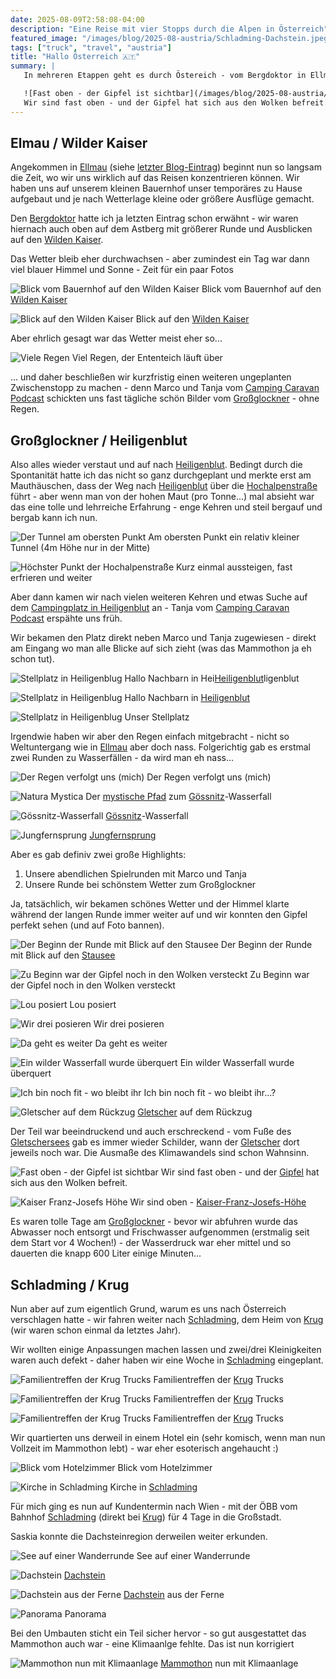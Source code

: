 ```yaml
---
date: 2025-08-09T2:58:08-04:00
description: "Eine Reise mit vier Stopps durch die Alpen in Österreich"
featured_image: "/images/blog/2025-08-austria/Schladming-Dachstein.jpeg"
tags: ["truck", "travel", "austria"]
title: "Hallo Österreich 🇦🇹"
summary: |
   In mehreren Etappen geht es durch Östereich - vom Bergdoktor in Ellmau über die Hochalpenstraße zum Großglockner und am Ende zu Krug in Schladming am Dachstein.

   ![Fast oben - der Gipfel ist sichtbar](/images/blog/2025-08-austria/Grossglockner-Gipfel-sichtbar.jpeg)
   Wir sind fast oben - und der Gipfel hat sich aus den Wolken befreit.
---
```

## Elmau / Wilder Kaiser

Angekommen in [Ellmau](https://de.wikipedia.org/wiki/Ellmau) (siehe [letzter Blog-Eintrag](2025-07-27-our-journey-has-started/)) beginnt nun so langsam die Zeit, wo wir uns wirklich auf das Reisen konzentrieren können. Wir haben uns auf unserem kleinen Bauernhof unser temporäres zu Hause aufgebaut und je nach Wetterlage kleine oder größere Ausflüge gemacht.

Den [Bergdoktor](https://de.wikipedia.org/wiki/Der_Bergdoktor_(2008)) hatte ich ja letzten Eintrag schon erwähnt - wir waren hiernach auch oben auf dem Astberg mit größerer Runde und Ausblicken auf den [Wilden Kaiser](https://de.wikipedia.org/wiki/Kaisergebirge).

Das Wetter bleib eher durchwachsen - aber zumindest ein Tag war dann viel blauer Himmel und Sonne - Zeit für ein paar Fotos

![Blick vom Bauernhof auf den Wilden Kaiser](/images/blog/2025-08-austria/Ellmau-Blick-auf-Wilder-Kaiser.jpeg)
Blick vom Bauernhof auf den [Wilden Kaiser](https://de.wikipedia.org/wiki/Kaisergebirge)

![Blick auf den Wilden Kaiser](/images/blog/2025-08-austria/Ellmau-Wilder-Kaiser.jpeg)
Blick auf den [Wilden Kaiser](https://de.wikipedia.org/wiki/Kaisergebirge)

Aber ehrlich gesagt war das Wetter meist eher so...

![Viele Regen](/images/blog/2025-08-austria/Ellmau-es-regnet.jpeg)
Viel Regen, der Ententeich läuft über

... und daher beschließen wir kurzfristig einen weiteren ungeplanten Zwischenstopp zu machen - denn Marco und Tanja vom [Camping Caravan Podcast](https://www.campingcaravanpodcast.de) schickten uns fast tägliche schön Bilder vom [Großglockner](https://de.wikipedia.org/wiki/Großglockner) - ohne Regen.

## Großglockner / Heiligenblut

Also alles wieder verstaut und auf nach [Heiligenblut](https://de.wikipedia.org/wiki/Heiligenblut_am_Großglockner). Bedingt durch die Spontanität hatte ich das nicht so ganz durchgeplant und merkte erst am Mauthäuschen, dass der Weg nach [Heiligenblut](https://de.wikipedia.org/wiki/Heiligenblut_am_Großglockner) über die [Hochalpenstraße](https://de.wikipedia.org/wiki/Großglockner-Hochalpenstraße) führt - aber wenn man von der hohen Maut (pro Tonne...) mal absieht war das eine tolle und lehrreiche Erfahrung - enge Kehren und steil bergauf und bergab kann ich nun.

![Der Tunnel am obersten Punkt](/images/blog/2025-08-austria/Grossglockner-Tunnel.jpeg)
Am obersten Punkt ein relativ kleiner Tunnel (4m Höhe nur in der Mitte)

![Höchster Punkt der Hochalpenstraße](/images/blog/2025-08-austria/Grossglockner-Hochalpenstraße.jpeg)
Kurz einmal aussteigen, fast erfrieren und weiter

Aber dann kamen wir nach vielen weiteren Kehren und etwas Suche auf dem [Campingplatz in Heiligenblut](https://www.nationalpark-camping.at) an - Tanja vom [Camping Caravan Podcast](https://www.campingcaravanpodcast.de) erspähte uns früh.

Wir bekamen den Platz direkt neben Marco und Tanja zugewiesen - direkt am Eingang wo man alle Blicke auf sich zieht (was das Mammothon ja eh schon tut).

![Stellplatz in Heiligenblug](/images/blog/2025-08-austria/Heiligenblut-Morgenstimmung-mit-CCP.jpeg)
Hallo Nachbarn in Hei[Heiligenblut](https://de.wikipedia.org/wiki/Heiligenblut_am_Großglockner)ligenblut

![Stellplatz in Heiligenblug](/images/blog/2025-08-austria/Heiligenblut-mit-CCP.jpeg)
Hallo Nachbarn in [Heiligenblut](https://de.wikipedia.org/wiki/Heiligenblut_am_Großglockner)

![Stellplatz in Heiligenblug](/images/blog/2025-08-austria/Heiligenblut-Morgenstimmung.jpeg)
Unser Stellplatz

Irgendwie haben wir aber den Regen einfach mitgebracht - nicht so Weltuntergang wie in [Ellmau](https://de.wikipedia.org/wiki/Ellmau) aber doch nass. Folgerichtig gab es erstmal zwei Runden zu Wasserfällen - da wird man eh nass...

![Der Regen verfolgt uns (mich)](/images/blog/2025-08-austria/Heiligenblut-es-regnet.jpeg)
Der Regen verfolgt uns (mich)

![Natura Mystica](/images/blog/2025-08-austria/Heiligenblut-Mystic-Nature-Lou.jpeg)
Der [mystische Pfad](https://www.bmluk.gv.at/im-fokus/bildung/lehrpfade/kaernten/natura-mystica-heiligenblut.html) zum [Gössnitz](https://de.wikipedia.org/wiki/Gössnitztal)-Wasserfall

![Gössnitz-Wasserfall](/images/blog/2025-08-austria/Heiligenblut-Goessnitz.jpeg)
[Gössnitz](https://de.wikipedia.org/wiki/Gössnitztal)-Wasserfall

![Jungfernsprung](/images/blog/2025-08-austria/Heiligenblut-Jungfernsprung.jpeg)
[Jungfernsprung](https://de.wikipedia.org/wiki/Jungfernsprung_(Aichhorn))

Aber es gab definiv zwei große Highlights:

1. Unsere abendlichen Spielrunden mit Marco und Tanja
2. Unsere Runde bei schönstem Wetter zum Großglockner

Ja, tatsächlich, wir bekamen schönes Wetter und der Himmel klarte während der langen Runde immer weiter auf und wir konnten den Gipfel perfekt sehen (und auf Foto bannen).

![Der Beginn der Runde mit Blick auf den Stausee](/images/blog/2025-08-austria/Grossglockner-Stausee.jpeg)
Der Beginn der Runde mit Blick auf den [Stausee](https://de.wikipedia.org/wiki/Stausee_Margaritze)

![Zu Beginn war der Gipfel noch in den Wolken versteckt](/images/blog/2025-08-austria/Grossglockner-in-den-Wolken.jpeg)
Zu Beginn war der Gipfel noch in den Wolken versteckt

![Lou posiert](/images/blog/2025-08-austria/Grosglockner-Lou-vor-See.jpeg)
Lou posiert

![Wir drei posieren](/images/blog/2025-08-austria/Grossglockner-Portrait.jpeg)
Wir drei posieren

![Da geht es weiter](/images/blog/2025-08-austria/Grossglockner-Lou-schaut-in-die-Ferne.jpeg)
Da geht es weiter

![Ein wilder Wasserfall wurde überquert](/images/blog/2025-08-austria/Grossglockner-Wasserfall.jpeg)
Ein wilder Wasserfall wurde überquert

![Ich bin noch fit - wo bleibt ihr](/images/blog/2025-08-austria/Grossglockner-Lou-schaut-in-die-Kamera.jpeg)
Ich bin noch fit - wo bleibt ihr...?

![Gletscher auf dem Rückzug](/images/blog/2025-08-austria/Grossglockner-Gletscher-Rueckzug.jpeg)
[Gletscher](https://de.wikipedia.org/wiki/Pasterze) auf dem Rückzug

Der Teil war beeindruckend und auch erschreckend - vom Fuße des [Gletschersees](https://de.wikipedia.org/wiki/Pasterze) gab es immer wieder Schilder, wann der [Gletscher](https://de.wikipedia.org/wiki/Pasterze) dort jeweils noch war. Die Ausmaße des Klimawandels sind schon Wahnsinn.

![Fast oben - der Gipfel ist sichtbar](/images/blog/2025-08-austria/Grossglockner-Gipfel-sichtbar.jpeg)
Wir sind fast oben - und der [Gipfel](https://de.wikipedia.org/wiki/Großglockner) hat sich aus den Wolken befreit.

![Kaiser Franz-Josefs Höhe](/images/blog/2025-08-austria/Grossglockner-Kaiser-Franz-Josef.jpeg)
Wir sind oben - [Kaiser-Franz-Josefs-Höhe](https://de.wikipedia.org/wiki/Kaiser-Franz-Josefs-Höhe)

Es waren tolle Tage am [Großglockner](https://de.wikipedia.org/wiki/Großglockner) - bevor wir abfuhren wurde das Abwasser noch entsorgt und Frischwasser aufgenommen (erstmalig seit dem Start vor 4 Wochen!) - der Wasserdruck war eher mittel und so dauerten die knapp 600 Liter einige Minuten...

## Schladming / Krug

Nun aber auf zum eigentlich Grund, warum es uns nach Österreich verschlagen hatte - wir fahren weiter nach [Schladming](https://de.wikipedia.org/wiki/Schladming), dem Heim von [Krug](https://krugxp.com) (wir waren schon einmal da letztes Jahr). 

 Wir wollten einige Anpassungen machen lassen und zwei/drei Kleinigkeiten waren auch defekt - daher haben wir eine Woche in [Schladming](https://de.wikipedia.org/wiki/Schladming) eingeplant.

![Familientreffen der Krug Trucks](/images/blog/2025-08-austria/Schladming-Familientreffen.jpeg)
Familientreffen der [Krug](https://krugxp.com) Trucks

![Familientreffen der Krug Trucks](/images/blog/2025-08-austria/Schladming-Familientreffen-von-oben.jpeg)
Familientreffen der [Krug](https://krugxp.com) Trucks

![Familientreffen der Krug Trucks](/images/blog/2025-08-austria/Schladming-Familientreffen-von-oben-2.jpeg)
Familientreffen der [Krug](https://krugxp.com) Trucks

Wir quartierten uns derweil in einem Hotel ein (sehr komisch, wenn man nun Vollzeit im Mammothon lebt) - war eher esoterisch angehaucht :)

![Blick vom Hotelzimmer](/images/blog/2025-08-austria/Schladming-Blick-aus-Hotel.jpeg)
Blick vom Hotelzimmer

![Kirche in Schladming](/images/blog/2025-08-austria/Schladming-Kirche.jpeg)
Kirche in [Schladming](https://de.wikipedia.org/wiki/Schladming)

Für mich ging es nun auf Kundentermin nach Wien - mit der ÖBB vom Bahnhof [Schladming](https://de.wikipedia.org/wiki/Schladming) (direkt bei [Krug](https://krugxp.com)) für 4 Tage in die Großstadt.

Saskia konnte die Dachsteinregion derweilen weiter erkunden.

![See auf einer Wanderrunde](/images/blog/2025-08-austria/Schladming-See.jpeg)
See auf einer Wanderrunde

![Dachstein](/images/blog/2025-08-austria/Schladming-Dachstein.jpeg)
[Dachstein](https://de.wikipedia.org/wiki/Dachsteingebirge)

![Dachstein aus der Ferne](/images/blog/2025-08-austria/Schladming-Dachstein-fern.jpeg)
[Dachstein](https://de.wikipedia.org/wiki/Dachsteingebirge) aus der Ferne

![Panorama](/images/blog/2025-08-austria/Schladming-Panorama.jpeg)
Panorama

Bei den Umbauten sticht ein Teil sicher hervor - so gut ausgestattet das Mammothon auch war - eine Klimaanlge fehlte. Das ist nun korrigiert

![Mammothon nun mit Klimaanlage](/images/blog/2025-08-austria/Schladming-Klimaanlage.jpeg)
[Mammothon](http://mammothon.de) nun mit Klimaanlage